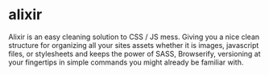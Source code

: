 # alixir
Alixir is an easy cleaning solution to CSS / JS mess. Giving you a nice clean structure for organizing all your sites assets whether it is images, javascript files, or stylesheets and keeps the power of SASS, Browserify, versioning at your fingertips in simple commands you might already be familiar with.
